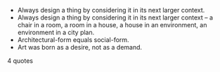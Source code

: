 - Always design a thing by considering it in its next larger context.
 - Always design a thing by considering it in its next larger context – a chair in a room, a room in a house, a house in an environment, an environment in a city plan.
 - Architectural-form equals social-form.
 - Art was born as a desire, not as a demand.

4 quotes
